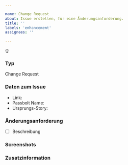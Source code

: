 ```yaml
---

name: Change Request
about: Issue erstellen, für eine Änderungsanforderung.
title: ''
labels: 'enhancement'
assignees: ''

---
```


{}

### **Typ**
Change Request

### **Daten zum Issue**
- Link: 
- Passbolt Name: 
- Ursprungs-Story: 

### **Änderungsanforderung**
- [ ] Beschreibung


### **Screenshots**

### **Zusatzinformation**
